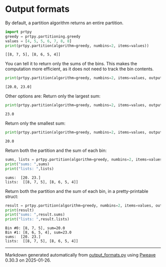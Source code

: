# Output formats
By default, a partition algorithm returns an entire partition.


```python
import prtpy
greedy = prtpy.partitioning.greedy
values = [4, 5, 5, 6, 7, 8, 8]
print(prtpy.partition(algorithm=greedy, numbins=2, items=values))
```

```
[[8, 7, 5], [8, 6, 5, 4]]
```



You can tell it to return only the sums of the bins.
This makes the computation more efficient, as it does not need to track the bin contents.

```python
print(prtpy.partition(algorithm=greedy, numbins=2, items=values, outputtype=prtpy.out.Sums))
```

```
[20.0, 23.0]
```



Other options are:
Return only the largest sum:

```python
print(prtpy.partition(algorithm=greedy, numbins=2, items=values, outputtype=prtpy.out.LargestSum))
```

```
23.0
```



Return only the smallest sum:

```python
print(prtpy.partition(algorithm=greedy, numbins=2, items=values, outputtype=prtpy.out.SmallestSum))
```

```
20.0
```



Return both the partition and the sum of each bin:

```python
sums, lists = prtpy.partition(algorithm=greedy, numbins=2, items=values, outputtype=prtpy.out.PartitionAndSumsTuple)
print("sums: ",sums)
print("lists: ",lists)
```

```
sums:  [20. 23.]
lists:  [[8, 7, 5], [8, 6, 5, 4]]
```



Return both the partition and the sum of each bin, in a pretty-printable struct:

```python
result = prtpy.partition(algorithm=greedy, numbins=2, items=values, outputtype=prtpy.out.PartitionAndSums)
print(result)
print("sums: ",result.sums)
print("lists: ",result.lists)
```

```
Bin #0: [8, 7, 5], sum=20.0
Bin #1: [8, 6, 5, 4], sum=23.0
sums:  [20. 23.]
lists:  [[8, 7, 5], [8, 6, 5, 4]]
```


---
Markdown generated automatically from [output_formats.py](output_formats.py) using [Pweave](http://mpastell.com/pweave) 0.30.3 on 2025-01-26.
